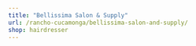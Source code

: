 ```yaml
---
title: "Bellissima Salon & Supply"
url: /rancho-cucamonga/bellissima-salon-and-supply/
shop: hairdresser
---
```

